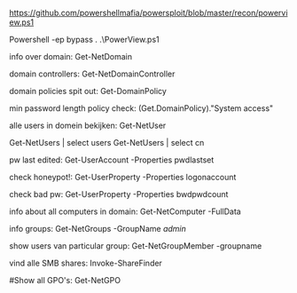 https://github.com/powershellmafia/powersploit/blob/master/recon/powerview.ps1

Powershell -ep bypass 
. .\PowerView.ps1

info over domain:
Get-NetDomain 

domain controllers:
Get-NetDomainController

domain policies spit out:
Get-DomainPolicy

min password length policy check:
(Get.DomainPolicy)."System access"

alle users in domein bekijken:
Get-NetUser


Get-NetUsers | select users
Get-NetUsers | select cn

pw last edited:
Get-UserAccount -Properties pwdlastset

check honeypot!:
Get-UserProperty -Properties logonaccount

check bad pw:
Get-UserProperty -Properties bwdpwdcount

info about all computers in domain:
Get-NetComputer -FullData

info groups:
Get-NetGroups -GroupName *admin*

show users van particular group:
Get-NetGroupMember -groupname <group>

vind alle SMB shares:
Invoke-ShareFinder

#Show all GPO's:
Get-NetGPO
